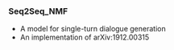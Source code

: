 ### Seq2Seq_NMF
* A model for single-turn dialogue generation
* An implementation of arXiv:1912.00315